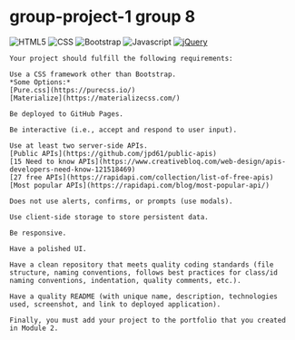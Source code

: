 # group-project-1 group 8

![HTML5](https://img.shields.io/badge/HTML5-orange)
![CSS](https://img.shields.io/badge/CSS-blue)
![Bootstrap](https://img.shields.io/badge/Bootstrap-purple)
![Javascript](https://img.shields.io/badge/Javascript-yellow)
[![jQuery](https://img.shields.io/badge/jQuery-blue)](https://jquery.com/)

```
Your project should fulfill the following requirements:

Use a CSS framework other than Bootstrap.
*Some Options:*
[Pure.css](https://purecss.io/)
[Materialize](https://materializecss.com/)

Be deployed to GitHub Pages.

Be interactive (i.e., accept and respond to user input).

Use at least two server-side APIs.
[Public APIs](https://github.com/jpd61/public-apis)
[15 Need to know APIs](https://www.creativebloq.com/web-design/apis-developers-need-know-121518469)
[27 free APIs](https://rapidapi.com/collection/list-of-free-apis)
[Most popular APIs](https://rapidapi.com/blog/most-popular-api/)

Does not use alerts, confirms, or prompts (use modals).

Use client-side storage to store persistent data.

Be responsive.

Have a polished UI.

Have a clean repository that meets quality coding standards (file structure, naming conventions, follows best practices for class/id naming conventions, indentation, quality comments, etc.).

Have a quality README (with unique name, description, technologies used, screenshot, and link to deployed application).

Finally, you must add your project to the portfolio that you created in Module 2.
```